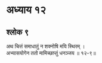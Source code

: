 # अध्याय १२

## श्लोक ९

अथ चित्तं समाधातुं न शक्नोषि मयि स्थिरम् ।<br>अभ्यासयोगेन ततो मामिच्छाप्तुं धनञ्जय ॥ १२-९॥<br><br>

